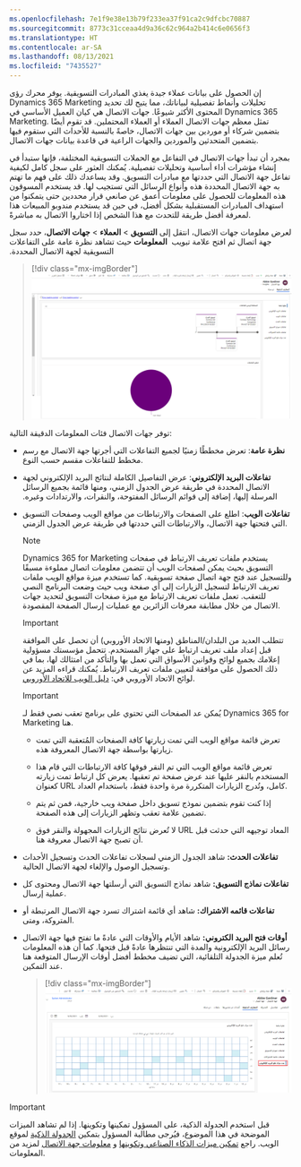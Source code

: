 ```yaml
---
ms.openlocfilehash: 7e1f9e38e13b79f233ea37f91ca2c9dfcbc70887
ms.sourcegitcommit: 8773c31cceaa4d9a36c62c964a2b414c6e0656f3
ms.translationtype: HT
ms.contentlocale: ar-SA
ms.lasthandoff: 08/13/2021
ms.locfileid: "7435527"
---
```

إن الحصول على بيانات عملاء جيدة يغذي المبادرات التسويقية. يوفر محرك رؤى Dynamics 365 Marketing تحليلات وأنماط تفصيلية لبياناتك، مما يتيح لك تحديد المحتوى الأكثر شيوعًا.
جهات الاتصال هي كيان العميل الأساسي في Dynamics 365 Marketing. تمثل معظم جهات الاتصال العملاء أو العملاء المحتملين. قد تقوم أيضًا بتضمين شركاء أو موردين بين جهات الاتصال، خاصةً بالنسبة للأحداث التي ستقوم فيها بتضمين المتحدثين والموردين والجهات الراعية في قاعدة بيانات جهات الاتصال.

بمجرد أن تبدأ جهات الاتصال في التفاعل مع الحملات التسويقية المختلفة، فإنها ستبدأ في إنشاء مؤشرات أداء أساسية وتحليلات تفصيلية. يُمكنك العثور على سجل كامل لكيفية تفاعل جهة الاتصال التي حددتها مع مبادرات التسويق. وقد يساعدك ذلك على فهم ما تهتم به جهة الاتصال المحددة هذه وأنواع الرسائل التي تستجيب لها. قد يستخدم المسوقون هذه المعلومات للحصول على معلومات أعمق عن صانعي قرار محددين حتى يتمكنوا من استهداف المبادرات المستقبلية بشكل أفضل، في حين قد يستخدم مندوبو المبيعات هذا لمعرفة أفضل طريقة للتحدث مع هذا الشخص إذا اختاروا الاتصال به مباشرةً.

‏‫لعرض معلومات جهات الاتصال، انتقل إلى **التسويق** > **العملاء** > **جهات الاتصال**، حدد سجل جهة اتصال ثم افتح علامة تبويب  **المعلومات** حيث تشاهد نظرة عامة على التفاعلات التسويقية لجهة الاتصال المحددة.

> [!div class="mx-imgBorder"]
> [![لقطة شاشة لنظرة عامة على معلومات جهات الاتصال.](../media/05-contact-insights.png)](../media/05-contact-insights.png#lightbox)

توفر جهات الاتصال فئات المعلومات الدقيقة التالية:

-   **نظرة عامة**: تعرض مخططًا زمنيًا لجميع التفاعلات التي أجرتها جهة الاتصال مع رسم مخطط للتفاعلات مقسم حسب النوع.

-   **‏‫تفاعلات البريد الإلكتروني**: عرض التفاصيل الكاملة لنتائج البريد الإلكتروني لجهة الاتصال المحددة في طريقة عرض الجدول الزمني، ومنها قائمة بجميع الرسائل المرسلة إليها، إضافة إلى قوائم الرسائل المفتوحة، والنقرات، والارتدادات وغيره.

-   **تفاعلات الويب**: اطلع على الصفحات والارتباطات من مواقع الويب وصفحات التسويق التي فتحتها جهة الاتصال، والارتباطات التي حددتها في طريقة عرض الجدول الزمني.

    > [!NOTE] 
    > Dynamics 365 for Marketing يستخدم ملفات تعريف الارتباط في صفحات التسويق بحيث يمكن لصفحات الويب أن تتضمن معلومات اتصال مملوءة مسبقًا وللتسجيل عند فتح جهة اتصال صفحة تسويقية. كما تستخدم ميزة مواقع الويب ملفات تعريف الارتباط لتسجيل الزيارات إلى أي صفحة ويب حيث وضعت البرنامج النصي للتعقب. تعمل ملفات تعريف الارتباط مع ميزة صفحات التسويق لتحديد جهات الاتصال من خلال مطابقة معرفات الزائرين مع عمليات إرسال الصفحة المقصودة.

    > [!IMPORTANT] 
    > تتطلب العديد من البلدان/المناطق (ومنها الاتحاد الأوروبي) أن تحصل على الموافقة قبل إعداد ملف تعريف ارتباط على جهاز المستخدم. تتحمل مؤسستك مسؤولية إعلامك بجميع لوائح وقوانين الأسواق التي تعمل بها والتأكد من امتثالك لها، بما في ذلك الحصول على موافقة لتعيين ملفات تعريف الارتباط. يُمكنك قراءه المزيد عن لوائح الاتحاد الأوروبي في: [دليل الويب للاتحاد الأوروبي](http://ec.europa.eu/ipg/basics/legal/cookies//?azure-portal=true).

    > [!IMPORTANT] 
    > يُمكن عد الصفحات التي تحتوي على برنامج تعقب نصي فقط لـ Dynamics 365 for Marketing هنا.

    -   تعرض قائمة مواقع الويب التي تمت زيارتها كافة الصفحات المُتعقبة التي تمت زيارتها بواسطة جهة الاتصال المعروفة هذه.

    -   تعرض قائمة مواقع الويب التي تم النقر فوقها كافة الارتباطات التي قام هذا المستخدم بالنقر عليها عند عرض صفحة تم تعقبها. يعرض كل ارتباط تمت زيارته كعنوان URL كامل، وتُدرج الزيارات المتكررة مرة واحدة فقط، باستخدام العداد.

    -   إذا كنت تقوم بتضمين نموذج تسويق داخل صفحة ويب خارجية، فمن ثم يتم تضمين علامة تعقب وتظهر الزيارات إلى هذه الصفحة.

    -   لا تُعرض نتائج الزيارات المجهولة والنقر فوق URL المعاد توجيهه التي حدثت قبل أن تصبح جهة الاتصال معروفة هنا.

-   **تفاعلات الحدث:** شاهد الجدول الزمني لسجلات تفاعلات الحدث وتسجيل الأحداث وتسجيل الوصول والإلغاء لجهة الاتصال الحالية.

-   **تفاعلات نماذج التسويق:** شاهد نماذج التسويق التي أرسلتها جهة الاتصال ومحتوى كل عملية إرسال.

-   **تفاعلات قائمه الاشتراك:** شاهد أي قائمة اشتراك تسرد جهة الاتصال المرتبطة أو المتروكة، ومتى.

-   **أوقات فتح البريد الكتروني:** شاهد الأيام والأوقات التي عادةً ما تفتح فيها جهة الاتصال رسائل البريد الإلكترونية والمدة التي تنتظرها عادةً قبل فتحها. كما أن هذه المعلومات تُعلم ميزة الجدولة التلقائية، التي تضيف مخطط أفضل أوقات الإرسال المتوقعة هنا عند التمكين.

    > [!div class="mx-imgBorder"]
    > [![لقطة شاشة لعلامة تبويب المعلومات مع تمييز أوقات فتح البريد الإلكتروني.](../media/06-contact-insights-email-open-times.png)](../media/06-contact-insights-email-open-times.png#lightbox)

> [!IMPORTANT] 
> قبل استخدم الجدولة الذكية، على المسؤول تمكينها وتكوينها. إذا لم تشاهد الميزات الموضحة في هذا الموضوع، فيُرجى مطالبة المسؤول بتمكين [الجدولة الذكية](/business-applications-release-notes/april19/dynamics365-marketing/email-scheduling-recommendation/?azure-portal=true) لموقع الويب. راجع [تمكين ميزات الذكاء الصناعي وتكوينها](/dynamics365/marketing/admin-machine-learning/?azure-portal=true) و [معلومات جهة الاتصال](/dynamics365/marketing/insights#contact-insights) لمزيد من المعلومات.

